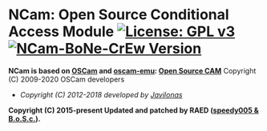 NCam: Open Source Conditional Access Module [![License: GPL v3](https://img.shields.io/badge/License-GPLv3-blue.svg)](https://www.gnu.org/licenses/gpl-3.0)
[![](https://user-images.githubusercontent.com/1761779/179313905-eb6fcb99-a984-4879-9cc3-017314830631.png "NCam-BoNe-CrEw Version")](/README.md)
===========================================
**NCam is based on [OSCam](https://svn.streamboard.tv/oscam/trunk/ "streamboard.tv") and [oscam-emu](https://github.com/oscam-emu/oscam-patched):
[Open Source CAM](https://svn.streamboard.tv/oscam/trunk/README)** Copyright (C) 2009-2020 OSCam developers

- *Copyright (C) 2012-2018 developed by [Javilonas](https://github.com/javilonas/NCam)*

**Copyright (C) 2015-present Updated and patched by RAED ([speedy005 & B.o.S.c.]((https://github.com/bosc306/ncam_b) "NCam-BoNe-CrEw Version")).**

